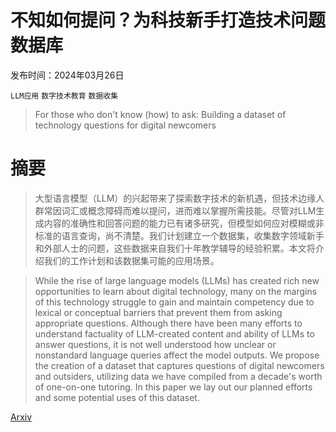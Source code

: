 # 不知如何提问？为科技新手打造技术问题数据库

发布时间：2024年03月26日

`LLM应用` `数字技术教育` `数据收集`

> For those who don't know (how) to ask: Building a dataset of technology questions for digital newcomers

# 摘要

> 大型语言模型（LLM）的兴起带来了探索数字技术的新机遇，但技术边缘人群常因词汇或概念障碍而难以提问，进而难以掌握所需技能。尽管对LLM生成内容的准确性和回答问题的能力已有诸多研究，但模型如何应对模糊或非标准的语言查询，尚不清楚。我们计划建立一个数据集，收集数字领域新手和外部人士的问题，这些数据来自我们十年教学辅导的经验积累。本文将介绍我们的工作计划和该数据集可能的应用场景。

> While the rise of large language models (LLMs) has created rich new opportunities to learn about digital technology, many on the margins of this technology struggle to gain and maintain competency due to lexical or conceptual barriers that prevent them from asking appropriate questions. Although there have been many efforts to understand factuality of LLM-created content and ability of LLMs to answer questions, it is not well understood how unclear or nonstandard language queries affect the model outputs. We propose the creation of a dataset that captures questions of digital newcomers and outsiders, utilizing data we have compiled from a decade's worth of one-on-one tutoring. In this paper we lay out our planned efforts and some potential uses of this dataset.

[Arxiv](https://arxiv.org/abs/2403.18125)